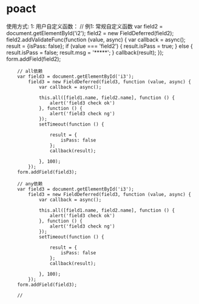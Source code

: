 # poact
使用方式:
    1: 用户自定义函数：
        // 例1: 常规自定义函数
        var field2 = document.getElementById('i2');
            field2 = new FieldDeferred(field2);
            field2.addValidateFunc(function (value, async) {
                var callback = async();
                result = {isPass: false};
                if (value === 'field2') {
                    result.isPass = true;
                }
                else {
                    result.isPass = false;
                    result.msg = '*****';
                }
                callback(result);
            });
        form.addField(field2);

        // all依赖
        var field3 = document.getElementById('i3');
            field3 = new FieldDeferred(field3, function (value, async) {
                var callback = async();

                this.all([field1.name, field2.name], function () {
                    alert('field3 check ok')
                }, function () {
                    alert('field3 check ng')
                });
                setTimeout(function () {

                    result = {
                        isPass: false
                    };
                    callback(result);

                }, 100);
            });
        form.addField(field3);

        // any依赖
        var field3 = document.getElementById('i3');
            field3 = new FieldDeferred(field3, function (value, async) {
                var callback = async();

                this.all([field1.name, field2.name], function () {
                    alert('field3 check ok')
                }, function () {
                    alert('field3 check ng')
                });
                setTimeout(function () {

                    result = {
                        isPass: false
                    };
                    callback(result);

                }, 100);
            });
        form.addField(field3);

        //